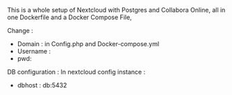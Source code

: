 This is a whole setup of Nextcloud with Postgres and Collabora Online, all in one Dockerfile and a Docker Compose File,

Change : 

- Domain : in Config.php and Docker-compose.yml
- Username :
- pwd:


DB configuration :
In nextcloud config instance :
- dbhost : db:5432
